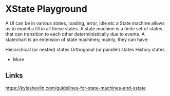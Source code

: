 # XState Playground

A UI can be in various states, loading, error, idle etc a State machine allows us to model a UI in all these states. A state machine is a finite set of states that can transition to each other deterministically due to events. A statechart is an extension of state machines; mainly, they can have:

Hierarchical (or nested) states
Orthogonal (or parallel) states
History states

- More

## Links

https://kyleshevlin.com/guidelines-for-state-machines-and-xstate
